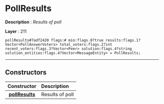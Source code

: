 # PollResults

**Description** : *Results of poll*

**Layer** : 211

```tl
pollResults#7adf2420 flags:# min:flags.0?true results:flags.1?Vector<PollAnswerVoters> total_voters:flags.2?int recent_voters:flags.3?Vector<Peer> solution:flags.4?string solution_entities:flags.4?Vector<MessageEntity> = PollResults;
```

---

## Constructors

| Constructor | Description |
| :---: | :--- |
| [**pollResults**](constructor/pollResults) | Results of poll |